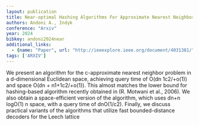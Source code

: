 ```yaml
---
layout: publication
title: Near-optimal Hashing Algorithms For Approximate Nearest Neighbor In High Dimensions
authors: Andoni A., Indyk
conference: "Arxiv"
year: 2024
bibkey: andoni2024near
additional_links:
  - {name: "Paper", url: "http://ieeexplore.ieee.org/document/4031381/"}
tags: ['ARXIV']
---
```

<p>We present an algorithm for the c-approximate nearest neighbor
problem in a d-dimensional Euclidean space, achieving query time of O(dn
1c2/+o(1)) and space O(dn + n1+1c2/+o(1)). This almost matches the lower
bound for hashing-based algorithm recently obtained in (R. Motwani et
al., 2006). We also obtain a space-efficient version of the algorithm,
which uses dn+n logO(1) n space, with a query time of dnO(1/c2).
Finally, we discuss practical variants of the algorithms that utilize
fast bounded-distance decoders for the Leech lattice</p>
